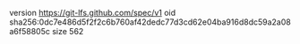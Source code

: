 version https://git-lfs.github.com/spec/v1
oid sha256:0dc7e486d5f2f2c6b760af42dedc77d3cd62e04ba916d8dc59a2a08a6f58805c
size 562
